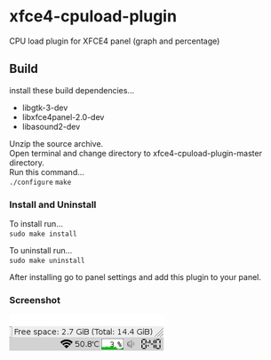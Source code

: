 # xfce4-cpuload-plugin
CPU load plugin for XFCE4 panel (graph and percentage)

## Build
install these build dependencies...  
* libgtk-3-dev  
* libxfce4panel-2.0-dev  
* libasound2-dev

Unzip the source archive.  
Open terminal and change directory to xfce4-cpuload-plugin-master directory.  
Run this command...  
`./configure`
`make`

### Install and Uninstall
To install run...  
`sudo make install`  

To uninstall run...  
`sudo make uninstall`  

After installing go to panel settings and add this plugin to your panel.

### Screenshot
![cpu-load.png](https://raw.githubusercontent.com/ksharindam/xfce4-cpuload-plugin/master/cpu-load.png)